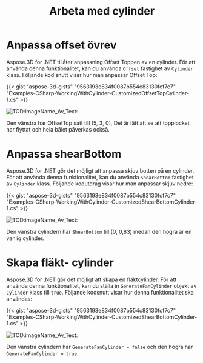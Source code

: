 ﻿---
title: Arbeta med cylinder
type: docs
weight: 130
url: /sv/net/working-with-cylinder/
description: Aspose.3D for .NET tillåter anpassning Offset Toppen av en cylinder. För att använda denna funktionalitet kan du använda Offset egenskap av Cylinderklass.
---
# **Anpassa offset övrev**
Aspose.3D for .NET tillåter anpassning Offset Toppen av en cylinder. För att använda denna funktionalitet, kan du använda `Offset` fastighet av `Cylinder` klass. Följande kod snutt visar hur man anpassar Offset Top:



{{< gist "aspose-3d-gists" "9563193e834f0087b554c83130fcf7c7" "Examples-CSharp-WorkingWithCylinder-CustomizedOffsetTopCylinder-1.cs" >}}

![TOD:imageName_Av_Text:](working-with-cylinder_1.png)

Den vänstra har OffsetTop satt till (5, 3, 0), Det är lätt att se att topplocket har flyttat och hela bålet påverkas också.
# **Anpassa shearBottom**
Aspose.3D for .NET gör det möjligt att anpassa skjuv botten på en cylinder. För att använda denna funktionalitet, kan du använda `ShearBottom` fastighet av `Cylinder` klass. Följande kodutdrag visar hur man anpassar skjuv nedre:



{{< gist "aspose-3d-gists" "9563193e834f0087b554c83130fcf7c7" "Examples-CSharp-WorkingWithCylinder-CustomizedShearBottomCylinder-1.cs" >}}

![TOD:imageName_Av_Text:](working-with-cylinder_2.png)

Den vänstra cylindern har `ShearBottom` till (0, 0,83) medan den högra är en vanlig cylinder.
# **Skapa fläkt- cylinder**
Aspose.3D for .NET gör det möjligt att skapa en fläktcylinder. För att använda denna funktionalitet, kan du ställa in `GenerateFanCylinder` objekt av `Cylinder` klass till `true`. Följande kodsnutt visar hur denna funktionalitet ska användas:



{{< gist "aspose-3d-gists" "9563193e834f0087b554c83130fcf7c7" "Examples-CSharp-WorkingWithCylinder-CustomizedShearBottomCylinder-1.cs" >}}

![TOD:imageName_Av_Text:](working-with-cylinder_3.png)

Den vänstra cylindern har `GenerateFanCylinder = false` och den högra har `GenerateFanCylinder = true`.
